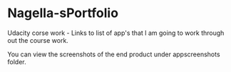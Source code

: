 # Nagella-sPortfolio
Udacity corse work - Links to list of app's that I am going to work through out the course work.

You can view the screenshots of the end product under appscreenshots folder.
